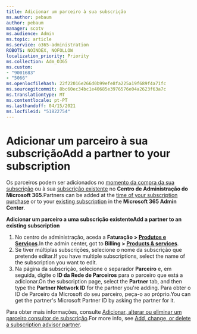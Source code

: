 ```yaml
---
title: Adicionar um parceiro à sua subscrição
ms.author: pebaum
author: pebaum
manager: scotv
ms.audience: Admin
ms.topic: article
ms.service: o365-administration
ROBOTS: NOINDEX, NOFOLLOW
localization_priority: Priority
ms.collection: Adm_O365
ms.custom:
- "9001683"
- "5066"
ms.openlocfilehash: 22f22016e266d0b99efe8fa225a19f689f4a71fc
ms.sourcegitcommit: 8bc60ec34bc1e40685e3976576e04a2623f63a7c
ms.translationtype: MT
ms.contentlocale: pt-PT
ms.lasthandoff: 04/15/2021
ms.locfileid: "51822754"
---
```

# <a name="add-a-partner-to-your-subscription"></a><span data-ttu-id="da4af-102">Adicionar um parceiro à sua subscrição</span><span class="sxs-lookup"><span data-stu-id="da4af-102">Add a partner to your subscription</span></span>

<span data-ttu-id="da4af-103">Os parceiros podem ser adicionados no [momento da compra da sua subscrição](https://docs.microsoft.com/microsoft-365/admin/misc/add-partner?view=o365-worldwide#add-a-partner-at-the-time-of-purchase) ou à sua [subscrição existente](https://docs.microsoft.com/microsoft-365/admin/misc/add-partner?view=o365-worldwide#add-a-partner-to-an-existing-subscription) no **Centro de Administração do Microsoft 365**.</span><span class="sxs-lookup"><span data-stu-id="da4af-103">Partners can be added at the [time of your subscription purchase](https://docs.microsoft.com/microsoft-365/admin/misc/add-partner?view=o365-worldwide#add-a-partner-at-the-time-of-purchase) or to your [existing subscription](https://docs.microsoft.com/microsoft-365/admin/misc/add-partner?view=o365-worldwide#add-a-partner-to-an-existing-subscription) in the **Microsoft 365 Admin Center**.</span></span>

<span data-ttu-id="da4af-104">**Adicionar um parceiro a uma subscrição existente**</span><span class="sxs-lookup"><span data-stu-id="da4af-104">**Add a partner to an existing subscription**</span></span>

1. <span data-ttu-id="da4af-105">No centro de administração, aceda a **Faturação > [ Produtos e Serviços](https://go.microsoft.com/fwlink/p/?linkid=842054)**.</span><span class="sxs-lookup"><span data-stu-id="da4af-105">In the admin center, got to **Billing > [Products & services](https://go.microsoft.com/fwlink/p/?linkid=842054)**.</span></span> 
2. <span data-ttu-id="da4af-106">Se tiver múltiplas subscrições, selecione o nome da subscrição que pretende editar.</span><span class="sxs-lookup"><span data-stu-id="da4af-106">If you have multiple subscriptions, select the name of the subscription you want to edit.</span></span> 
3. <span data-ttu-id="da4af-107">Na página da subscrição, selecione o separador **Parceiro** e, em seguida, digite o **ID da Rede de Parceiros** para o parceiro que está a adicionar.</span><span class="sxs-lookup"><span data-stu-id="da4af-107">On the subscription page, select the **Partner** tab, and then type the **Partner Network ID** for the partner you're adding.</span></span> <span data-ttu-id="da4af-108">Para obter o ID de Parceiro da Microsoft do seu parceiro, peça-o ao próprio.</span><span class="sxs-lookup"><span data-stu-id="da4af-108">You can get the partner's Microsoft Partner ID by asking the partner for it.</span></span> 

<span data-ttu-id="da4af-109">Para obter mais informações, consulte [Adicionar, alterar ou eliminar um parceiro consultor de subscrição](https://docs.microsoft.com/microsoft-365/admin/misc/add-partner).</span><span class="sxs-lookup"><span data-stu-id="da4af-109">For more info, see [Add, change, or delete a subscription advisor partner](https://docs.microsoft.com/microsoft-365/admin/misc/add-partner).</span></span> 
